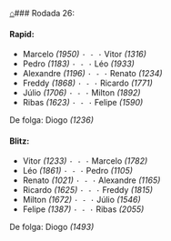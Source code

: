 [⌂](https://grupo-de-xadrez.github.io/)### Rodada 26:

#### Rapid:

* Marcelo *(1950)* `· - ·` Vitor *(1316)*  
* Pedro *(1183)* `· - ·` Léo *(1933)*  
* Alexandre *(1196)* `· - ·` Renato *(1234)*  
* Freddy *(1868)* `· - ·` Ricardo *(1771)*  
* Júlio *(1706)* `· - ·` Milton *(1892)*  
* Ribas *(1623)* `· - ·` Felipe *(1590)*  

De folga: Diogo *(1236)*

#### Blitz:

* Vitor *(1233)* `· - ·` Marcelo *(1782)*  
* Léo *(1861)* `· - ·` Pedro *(1105)*  
* Renato *(1021)* `· - ·` Alexandre *(1165)*  
* Ricardo *(1625)* `· - ·` Freddy *(1815)*  
* Milton *(1672)* `· - ·` Júlio *(1546)*  
* Felipe *(1387)* `· - ·` Ribas *(2055)*  

De folga: Diogo *(1493)*


